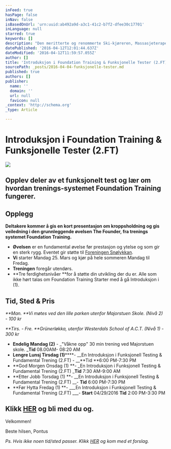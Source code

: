 ```yaml
---
inFeed: true
hasPage: false
inNav: false
isBasedOnUrl: 'urn:uuid:ab492a9d-a3c1-41c2-b7f2-dfee30c17701'
inLanguage: null
starred: true
keywords: []
description: "Den meritterte og renommerte Ski-kjøreren, Massasjeterapeuten og Funksjonelle testlederen, Pontus Lüttkens, er nyutdannet fra USA i treningsmetoden Foundation Training.\_"
datePublished: '2016-04-12T12:01:44.637Z'
dateModified: '2016-04-12T11:59:57.055Z'
author: []
title: 'Introduksjon i Foundation Training & Funksjonelle Tester (2.FT)'
sourcePath: _posts/2016-04-04-funksjonelle-tester.md
published: true
authors: []
publisher:
  name: ''
  domain: ''
  url: null
  favicon: null
_context: 'http://schema.org'
_type: Article

---
```

# Introduksjon i Foundation Training & Funksjonelle Tester (2.FT)
![](https://the-grid-user-content.s3-us-west-2.amazonaws.com/17817800-c1e0-41f4-b52b-f2d06eee9df9.jpg)

## Opplev deler av et funksjonelt test og lær om hvordan trenings-systemet Foundation Training fungerer. 

## Opplegg

**Deltakere kommer å gis en kort presentasjon om kroppsholdning og gis veiledning i den grunnleggende øvelsen The Founder, fra trenings systemet Foundation Training.**

* **Øvelsen** er en fundamental øvelse før prestasjon og ytelse og som gir en sterk rygg. Eventet gir støtte til [Foreningen Snølykkan][0].
* **Vi** starter Mandag 25\. Mars og kjør på hele sommeren Mandag til Fredag. 
* **Treningen** foregår utendørs.
* **Tre ferdighetsnivåer **for å støtte din utvikling der du er. Alle som ikke hørt talas om Foundation Training Starter med å gå Introduksjon i  (1).  

## Tid, Sted & Pris

_**Man. **Vi møtes ved den lille parken utenfor Majorstuen Skole. (Nivå 2) - 100 kr_

_**Tirs. - Fre. **Grünerløkka, utenfor Westerdals School of A.C.T. (Nivå 1) - 300 kr_

* **Endelig Mandag (2)** - _"Våkne opp" 30 min trening ved Majorstuen skole. _**Tid** 08.00AM- 08:20 AM
* **Lengre Lunsj Tirsdag (1)******- __En Introduksjon i Funksjonell Testing & Fundamental Trening (2.FT) - __**Tid **6:00 PM-7:30 PM
* **God Morgen Onsdag (1) **- _En Introduksjon i Funksjonell Testing & Fundamental Trening (2.FT) _**Tid** 7:30 AM-9:00 AM
* **Etter Jobb Torsdag (1) **- __En Introduksjon i Funksjonell Testing & Fundamental Trening (2.FT) __- **Tid** 6:00 PM-7:30 PM
* **Før Hytta Fredag (1) **- ___En Introduksjon i Funksjonell Testing & Fundamental Trening (2.FT) ___- **Start** 04/29/2016 **Tid** 2:00 PM-3:30 PM

## Klikk [HER][1] og bli med du og.

Velkommen!

Beste hilsen, Pontus

_Ps. Hvis ikke noen tid/sted passer. Klikk [HER][2] og kom med et forslag._

[0]: http://www.snolykkan.com/
[1]: https://podio.com/webforms/15407725/1032986
[2]: https://podio.com/webforms/15407723/1032997